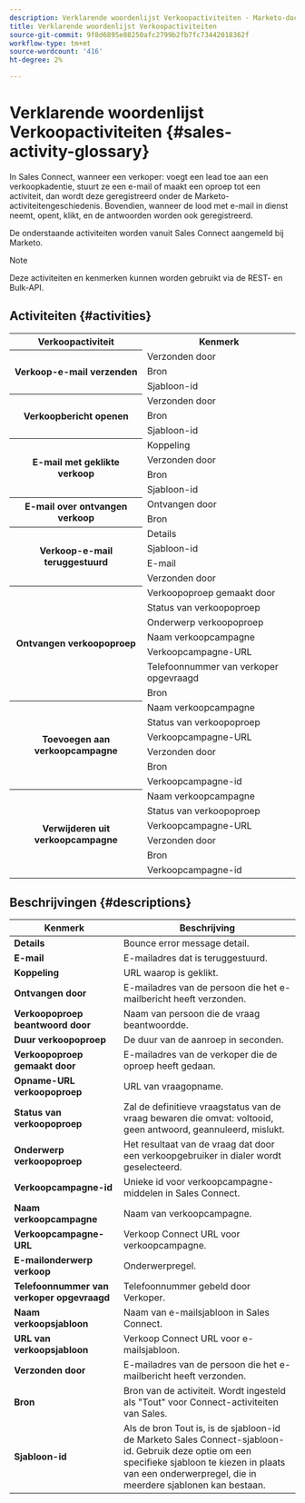 ```yaml
---
description: Verklarende woordenlijst Verkoopactiviteiten - Marketo-documenten - Productdocumentatie
title: Verklarende woordenlijst Verkoopactiviteiten
source-git-commit: 9f8d6895e88250afc2799b2fb7fc73442018362f
workflow-type: tm+mt
source-wordcount: '416'
ht-degree: 2%

---
```


# Verklarende woordenlijst Verkoopactiviteiten {#sales-activity-glossary}

In Sales Connect, wanneer een verkoper: voegt een lead toe aan een verkoopkadentie, stuurt ze een e-mail of maakt een oproep tot een activiteit, dan wordt deze geregistreerd onder de Marketo-activiteitengeschiedenis. Bovendien, wanneer de lood met e-mail in dienst neemt, opent, klikt, en de antwoorden worden ook geregistreerd.

De onderstaande activiteiten worden vanuit Sales Connect aangemeld bij Marketo.

>[!NOTE]
>
>Deze activiteiten en kenmerken kunnen worden gebruikt via de REST- en Bulk-API.

## Activiteiten {#activities}

<table>
 <tr>
  <th>Verkoopactiviteit</th>
  <th>Kenmerk</th>
 </tr>
 <tr>
  <th rowspan="3">Verkoop-e-mail verzenden</th>
  <td>Verzonden door</td>
 </tr>
 <tr>
  <td>Bron</td>
 </tr>
 <tr>
  <td>Sjabloon-id</td>
 </tr>
 <tr>
  <th rowspan="3">Verkoopbericht openen</th>
  <td>Verzonden door</td>
 </tr>
 <tr>
  <td>Bron</td>
 </tr>
 <tr>
  <td>Sjabloon-id</td>
 </tr>
 <tr>
  <th rowspan="4">E-mail met geklikte verkoop</th>
  <td>Koppeling</td>
 </tr>
 <tr>
  <td>Verzonden door</td>
 </tr>
 <tr>
  <td>Bron</td>
 </tr>
 <tr>
  <td>Sjabloon-id</td>
 </tr>
<tr>
  <th rowspan="2">E-mail over ontvangen verkoop</th>
  <td>Ontvangen door</td>
 </tr>
 <tr>
  <td>Bron</td>
 </tr>
 <tr>
  <th rowspan="4">Verkoop-e-mail teruggestuurd</th>
  <td>Details</td>
 </tr>
 <tr>
  <td>Sjabloon-id</td>
 </tr>
 <tr>
  <td>E-mail</td>
 </tr>
 <tr>
  <td>Verzonden door</td>
 </tr>
 <tr>
  <th rowspan="7">Ontvangen verkoopoproep</th>
  <td>Verkoopoproep gemaakt door</td>
 </tr>
 <tr>
  <td>Status van verkoopoproep</td>
 </tr>
 <tr>
  <td>Onderwerp verkoopoproep</td>
 </tr>
 <tr>
  <td>Naam verkoopcampagne</td>
 </tr>
 <tr>
  <td>Verkoopcampagne-URL</td>
 </tr>
 <tr>
  <td>Telefoonnummer van verkoper opgevraagd</td>
 </tr>
 <tr>
  <td>Bron</td>
 </tr>
 <tr>
  <th rowspan="6">Toevoegen aan verkoopcampagne</th>
  <td>Naam verkoopcampagne</td>
 </tr>
 <tr>
  <td>Status van verkoopoproep</td>
 </tr>
 <tr>
  <td>Verkoopcampagne-URL</td>
 </tr>
 <tr>
  <td>Verzonden door</td>
 </tr>
 <tr>
  <td>Bron</td>
 </tr>
 <tr>
  <td>Verkoopcampagne-id</td>
 </tr>
 <tr>
  <th rowspan="6">Verwijderen uit verkoopcampagne</th>
  <td>Naam verkoopcampagne</td>
 </tr>
 <tr>
  <td>Status van verkoopoproep</td>
 </tr>
 <tr>
  <td>Verkoopcampagne-URL</td>
 </tr>
 <tr>
  <td>Verzonden door</td>
 </tr>
 <tr>
  <td>Bron</td>
 </tr>
 <tr>
  <td>Verkoopcampagne-id</td>
 </tr>
</table>

## Beschrijvingen {#descriptions}

<table> 
 <tr>
  <th>Kenmerk</th>
  <th>Beschrijving</th>
 </tr>
 <tbody> 
 <tr> 
   <td><strong>Details</strong></td> 
   <td>Bounce error message detail.</td> 
  </tr> 
  <tr> 
   <td><strong>E-mail</strong></td> 
   <td>E-mailadres dat is teruggestuurd.</td> 
  </tr> 
  <tr> 
   <td><strong>Koppeling</strong></td> 
   <td>URL waarop is geklikt.</td> 
  </tr> 
  <tr> 
   <td><strong>Ontvangen door</strong></td> 
   <td>E-mailadres van de persoon die het e-mailbericht heeft verzonden.</td> 
  </tr>
  <tr> 
   <td><strong>Verkoopoproep beantwoord door</strong></td> 
   <td>Naam van persoon die de vraag beantwoordde.</td> 
  </tr>
  <tr> 
   <td><strong>Duur verkoopoproep</strong></td> 
   <td>De duur van de aanroep in seconden.</td> 
  </tr>
  <tr> 
   <td><strong>Verkoopoproep gemaakt door</strong></td> 
   <td>E-mailadres van de verkoper die de oproep heeft gedaan.</td> 
  </tr>
  <tr> 
   <td><strong>Opname-URL verkoopoproep</strong></td> 
   <td>URL van vraagopname.</td> 
  </tr>
  <tr> 
   <td><strong>Status van verkoopoproep</strong></td> 
   <td>Zal de definitieve vraagstatus van de vraag bewaren die omvat: voltooid, geen antwoord, geannuleerd, mislukt.</td> 
  </tr>
  <tr> 
   <td><strong>Onderwerp verkoopoproep</strong></td> 
   <td>Het resultaat van de vraag dat door een verkoopgebruiker in dialer wordt geselecteerd.</td> 
  </tr>
  <tr> 
   <td><strong>Verkoopcampagne-id</strong></td> 
   <td>Unieke id voor verkoopcampagne-middelen in Sales Connect.</td> 
  </tr>
  <tr> 
   <td><strong>Naam verkoopcampagne</strong></td> 
   <td>Naam van verkoopcampagne.</td> 
  </tr>
  <tr> 
   <td><strong>Verkoopcampagne-URL</strong></td> 
   <td>Verkoop Connect URL voor verkoopcampagne.</td> 
  </tr>
  <tr> 
   <td><strong>E-mailonderwerp verkoop</strong></td> 
   <td>Onderwerpregel.</td> 
  </tr>
  <tr> 
   <td><strong>Telefoonnummer van verkoper opgevraagd</strong></td> 
   <td>Telefoonnummer gebeld door Verkoper.</td> 
  </tr>
  <tr> 
   <td><strong>Naam verkoopsjabloon</strong></td> 
   <td>Naam van e-mailsjabloon in Sales Connect.</td> 
  </tr>
  <tr> 
   <td><strong>URL van verkoopsjabloon</strong></td> 
   <td>Verkoop Connect URL voor e-mailsjabloon.</td> 
  </tr>
  <tr> 
   <td><strong>Verzonden door</strong></td>
   <td>E-mailadres van de persoon die het e-mailbericht heeft verzonden.</td> 
  </tr> 
  <tr> 
   <td><strong>Bron</strong></td> 
   <td>Bron van de activiteit. Wordt ingesteld als "Tout" voor Connect-activiteiten van Sales.</td> 
  </tr> 
  <tr> 
   <td><strong>Sjabloon-id</strong></td> 
   <td>Als de bron Tout is, is de sjabloon-id de Marketo Sales Connect-sjabloon-id. Gebruik deze optie om een specifieke sjabloon te kiezen in plaats van een onderwerpregel, die in meerdere sjablonen kan bestaan.
</td> 
  </tr> 
 </tbody> 
</table>